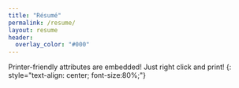 ```yaml
---
title: "Résumé"
permalink: /resume/
layout: resume
header:
  overlay_color: "#000"
---
```


Printer-friendly attributes are embedded! Just right click and print!
{: style="text-align: center; font-size:80%;"}